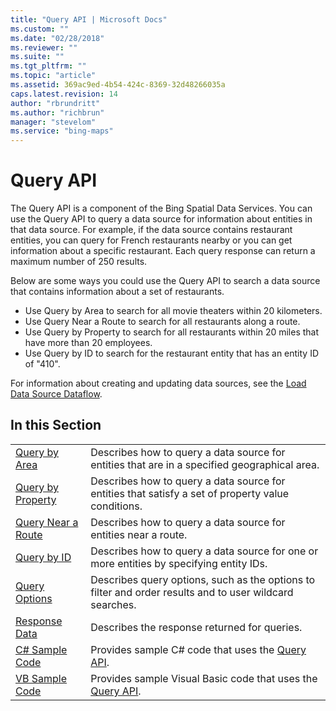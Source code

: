 ```yaml
---
title: "Query API | Microsoft Docs"
ms.custom: ""
ms.date: "02/28/2018"
ms.reviewer: ""
ms.suite: ""
ms.tgt_pltfrm: ""
ms.topic: "article"
ms.assetid: 369ac9ed-4b54-424c-8369-32d48266035a
caps.latest.revision: 14
author: "rbrundritt"
ms.author: "richbrun"
manager: "stevelom"
ms.service: "bing-maps"
---
```


# Query API

The Query API is a component of the Bing Spatial Data Services. You can use the Query API to query a data source for information about entities in that data source. For example, if the data source contains restaurant entities, you can query for French restaurants nearby or you can get information about a specific restaurant. Each query response can return a maximum number of 250 results.  
  
 Below are some ways you could use the Query API to search a data source that contains information about a set of restaurants.  
  
-   Use Query by Area to search for all movie theaters within 20 kilometers.    
-   Use Query Near a Route to search for all restaurants along a route.    
-   Use Query by Property to search for all restaurants within 20 miles that have more than 20 employees.    
-   Use Query by ID to search for the restaurant entity that has an entity ID of "410".  
  
 For information about creating and updating data sources, see the [Load Data Source Dataflow](../data-source-management-api/load-data-source-dataflow/index.md).  
  
## In this Section  
  
|||  
|-|-|  
|[Query by Area](../query-api/query-by-area.md)|Describes how to query a data source for entities that are in a specified geographical area.|  
|[Query by Property](../query-api/query-by-property.md)|Describes how to query a data source for entities that satisfy a set of property value conditions.|  
|[Query Near a Route](../query-api/query-near-route.md)|Describes how to query a data source for entities near a route.|  
|[Query by ID](../query-api/query-by-id.md)|Describes how to query a data source for one or more entities by specifying entity IDs.|  
|[Query Options](../query-api/query-options.md)|Describes query options, such as the options to filter and order results and to user wildcard searches.|  
|[Response Data](../query-api/query-response-description.md)|Describes the response returned for queries.|  
|[C# Sample Code](../query-api/query-api-sample-code-csharp.md)|Provides sample C# code that uses the [Query API](../query-api/index.md).|  
|[VB Sample Code](../query-api/query-api-sample-code-vb.md)|Provides sample Visual Basic code that uses the [Query API](../query-api/index.md).|